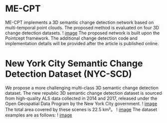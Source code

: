 # ME-CPT
ME-CPT implements a 3D semantic change detection network based on multi-temporal point clouds. The proposed method is evaluated on four 3D change detection datasets.
! [image](https://github.com/zhangluqi0209/ME-CPT/blob/main/Imgs/experiments.png)
The proposed network is built upon the Pointcept framework. The additional change detection code and implementation details will be provided after the article is published online.
# New York City Semantic Change Detection Dataset (NYC-SCD)
We propose a more challenging multi-class 3D semantic change detection dataset.
The new republic 3D semantic change detection dataset is sourced from high-quality ALS data collected in 2014 and 2017, released under the Open Geospatial Data Program by the New York City government.
! [image](https://github.com/zhangluqi0209/ME-CPT/blob/main/Imgs/datasourse.png)
The total area covered by these scenes is 22.5 km²。
! [image](https://github.com/zhangluqi0209/ME-CPT/blob/main/Imgs/nyc.png)
The dataset examples are as follows:
! [image](https://github.com/zhangluqi0209/ME-CPT/blob/main/Imgs/nyc%E7%A4%BA%E4%BE%8B.png)
